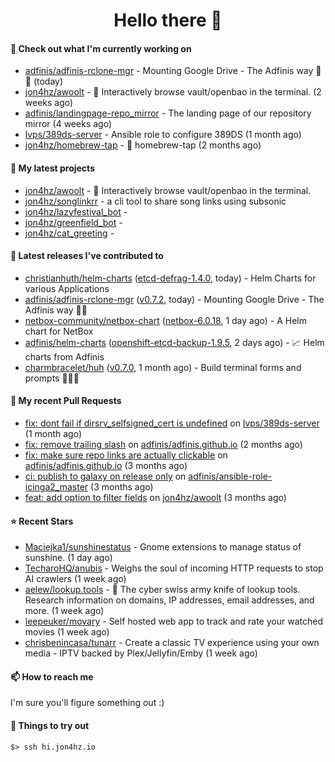 <h1 align=center>Hello there 👋</h1>

#### 👷 Check out what I'm currently working on

- [adfinis/adfinis-rclone-mgr](https://github.com/adfinis/adfinis-rclone-mgr) - Mounting Google Drive - The Adfinis way 🧙✨ (today)
- [jon4hz/awoolt](https://github.com/jon4hz/awoolt) - 🐺 Interactively browse vault/openbao in the terminal. (2 weeks ago)
- [adfinis/landingpage-repo_mirror](https://github.com/adfinis/landingpage-repo_mirror) - The landing page of our repository mirror (4 weeks ago)
- [lvps/389ds-server](https://github.com/lvps/389ds-server) - Ansible role to configure 389DS (1 month ago)
- [jon4hz/homebrew-tap](https://github.com/jon4hz/homebrew-tap) - 🍺 homebrew-tap (2 months ago)

#### 🌱 My latest projects

- [jon4hz/awoolt](https://github.com/jon4hz/awoolt) - 🐺 Interactively browse vault/openbao in the terminal.
- [jon4hz/songlinkrr](https://github.com/jon4hz/songlinkrr) - a cli tool to share song links using subsonic
- [jon4hz/lazyfestival_bot](https://github.com/jon4hz/lazyfestival_bot) - 
- [jon4hz/greenfield_bot](https://github.com/jon4hz/greenfield_bot) - 
- [jon4hz/cat_greeting](https://github.com/jon4hz/cat_greeting) - 

#### 🔭 Latest releases I've contributed to

- [christianhuth/helm-charts](https://github.com/christianhuth/helm-charts) ([etcd-defrag-1.4.0](https://github.com/christianhuth/helm-charts/releases/tag/etcd-defrag-1.4.0), today) - Helm Charts for various Applications
- [adfinis/adfinis-rclone-mgr](https://github.com/adfinis/adfinis-rclone-mgr) ([v0.7.2](https://github.com/adfinis/adfinis-rclone-mgr/releases/tag/v0.7.2), today) - Mounting Google Drive - The Adfinis way 🧙✨
- [netbox-community/netbox-chart](https://github.com/netbox-community/netbox-chart) ([netbox-6.0.18](https://github.com/netbox-community/netbox-chart/releases/tag/netbox-6.0.18), 1 day ago) - A Helm chart for NetBox
- [adfinis/helm-charts](https://github.com/adfinis/helm-charts) ([openshift-etcd-backup-1.9.5](https://github.com/adfinis/helm-charts/releases/tag/openshift-etcd-backup-1.9.5), 2 days ago) - 📈 Helm charts from Adfinis
- [charmbracelet/huh](https://github.com/charmbracelet/huh) ([v0.7.0](https://github.com/charmbracelet/huh/releases/tag/v0.7.0), 1 month ago) - Build terminal forms and prompts 🤷🏻‍♀️

#### 🔨 My recent Pull Requests

- [fix: dont fail if dirsrv_selfsigned_cert is undefined](https://github.com/lvps/389ds-server/pull/70) on [lvps/389ds-server](https://github.com/lvps/389ds-server) (1 month ago)
- [fix: remove trailing slash](https://github.com/adfinis/adfinis.github.io/pull/5) on [adfinis/adfinis.github.io](https://github.com/adfinis/adfinis.github.io) (2 months ago)
- [fix: make sure repo links are actually clickable](https://github.com/adfinis/adfinis.github.io/pull/4) on [adfinis/adfinis.github.io](https://github.com/adfinis/adfinis.github.io) (3 months ago)
- [ci: publish to galaxy on release only](https://github.com/adfinis/ansible-role-icinga2_master/pull/129) on [adfinis/ansible-role-icinga2_master](https://github.com/adfinis/ansible-role-icinga2_master) (3 months ago)
- [feat: add option to filter fields](https://github.com/jon4hz/awoolt/pull/3) on [jon4hz/awoolt](https://github.com/jon4hz/awoolt) (3 months ago)

#### ⭐ Recent Stars

- [Maciejka1/sunshinestatus](https://github.com/Maciejka1/sunshinestatus) - Gnome extensions to manage status of sunshine. (1 day ago)
- [TecharoHQ/anubis](https://github.com/TecharoHQ/anubis) - Weighs the soul of incoming HTTP requests to stop AI crawlers (1 week ago)
- [aelew/lookup.tools](https://github.com/aelew/lookup.tools) - 🔎 The cyber swiss army knife of lookup tools. Research information on domains, IP addresses, email addresses, and more. (1 week ago)
- [leepeuker/movary](https://github.com/leepeuker/movary) - Self hosted web app to track and rate your watched movies (1 week ago)
- [chrisbenincasa/tunarr](https://github.com/chrisbenincasa/tunarr) - Create a classic TV experience using your own media - IPTV backed by Plex/Jellyfin/Emby (1 week ago)

#### 📫 How to reach me
I'm sure you'll figure something out :)

#### 👀 Things to try out
```
$> ssh hi.jon4hz.io
```